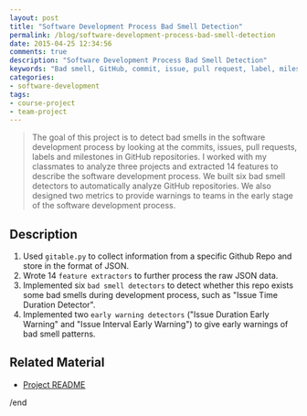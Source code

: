 ```yaml
---
layout: post
title: "Software Development Process Bad Smell Detection"
permalink: /blog/software-development-process-bad-smell-detection
date: 2015-04-25 12:34:56
comments: true
description: "Software Development Process Bad Smell Detection"
keywords: "Bad smell, GitHub, commit, issue, pull request, label, milestone"
categories:
- software-development
tags:
- course-project
- team-project
---
```


> The goal of this project is to detect bad smells in the software development process by looking at the commits, issues, pull requests, labels and milestones in GitHub repositories. I worked with my classmates to analyze three projects and extracted 14 features to describe the software development process. We built six bad smell detectors to automatically analyze GitHub repositories. We also designed two metrics to provide warnings to teams in the early stage of the software development process.

## Description

1. Used `gitable.py` to collect information from a specific Github Repo and store in the format of JSON.
2. Wrote 14 `feature extractors` to further process the raw JSON data.
3. Implemented six `bad smell detectors` to detect whether this repo exists some bad smells during development process, such as "Issue Time Duration Detector".
4. Implemented two `early warning detectors` ("Issue Duration Early Warning" and "Issue Interval Early Warning") to give early warnings of bad smell patterns.

## Related Material

* <u><a href="https://github.com/SuperCh-SE-NCSU/Project2_badsmell/blob/master/README.md" target="_blank">Project README</a></u>

/end
